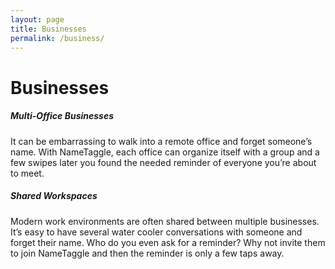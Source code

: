 ```yaml
---
layout: page
title: Businesses
permalink: /business/
---
```


<h1 class="perm-marker">Businesses</h1>

##### Multi-Office Businesses
It can be embarrassing to walk into a remote office and forget someone’s name. With NameTaggle, each office can organize itself with a group and a few swipes later you found the needed reminder of everyone you’re about to meet.

##### Shared Workspaces
Modern work environments are often shared between multiple businesses. It’s easy to have several water cooler conversations with someone and forget their name. Who do you even ask for a reminder? Why not invite them to join NameTaggle and then the reminder is only a few taps away.
